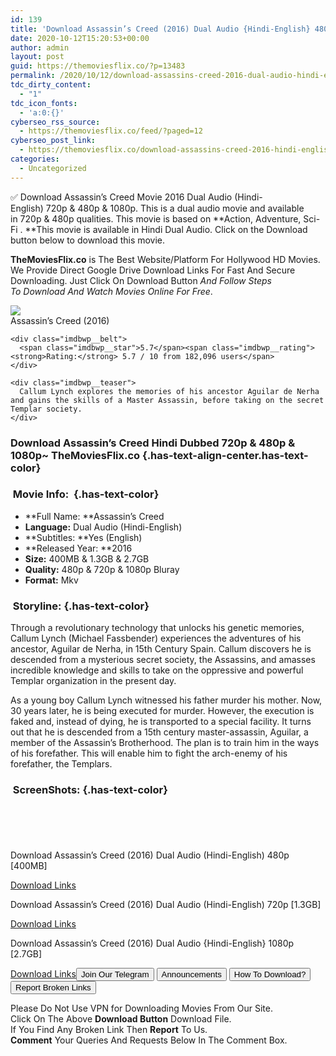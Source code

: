 ```yaml
---
id: 139
title: 'Download Assassin’s Creed (2016) Dual Audio {Hindi-English} 480p [400MB] || 720p [1.3GB] || 1080p [2.7GB]'
date: 2020-10-12T15:20:53+00:00
author: admin
layout: post
guid: https://themoviesflix.co/?p=13483
permalink: /2020/10/12/download-assassins-creed-2016-dual-audio-hindi-english-480p-400mb-720p-1-3gb-1080p-2-7gb/
tdc_dirty_content:
  - "1"
tdc_icon_fonts:
  - 'a:0:{}'
cyberseo_rss_source:
  - https://themoviesflix.co/feed/?paged=12
cyberseo_post_link:
  - https://themoviesflix.co/download-assassins-creed-2016-hindi-english-480p-720p-1080p/
categories:
  - Uncategorized
---
```

✅ Download Assassin’s Creed&nbsp;Movie&nbsp;2016 Dual Audio (Hindi-English)&nbsp;720p&nbsp;&&nbsp;480p&nbsp;& 1080p. This is&nbsp;a&nbsp;dual audio&nbsp;movie and available in&nbsp;720p&nbsp;&&nbsp;480p&nbsp;qualities. This movie is based on&nbsp;**Action, Adventure, Sci-Fi .&nbsp;**This movie is available in Hindi Dual Audio. Click on the Download button below to download this movie.

**TheMoviesFlix.co**&nbsp;is The Best Website/Platform For Hollywood HD Movies. We Provide Direct Google Drive Download Links For Fast And Secure Downloading. Just Click On Download Button&nbsp;_And Follow Steps To&nbsp;Download And Watch Movies Online For Free_.

<div class="imdbwp imdbwp--movie dark">
  <div class="imdbwp__thumb">
    <a class="imdbwp__link" target="_blank" title="Assassin's Creed" href="https://www.imdb.com/title/tt2094766/" rel="nofollow noopener noreferrer"><img class="imdbwp__img" src="https://m.media-amazon.com/images/M/MV5BNzE1OTczNTc1OF5BMl5BanBnXkFtZTgwMzgyMDI3MDI@._V1_SX300.jpg" /></a>
  </div>
  
  <div class="imdbwp__content">
    <div class="imdbwp__header">
      <span class="imdbwp__title">Assassin&#8217;s Creed</span> (2016)
    </div>
    
    <div class="imdbwp__belt">
      <span class="imdbwp__star">5.7</span><span class="imdbwp__rating"><strong>Rating:</strong> 5.7 / 10 from 182,096 users</span>
    </div>
    
    <div class="imdbwp__teaser">
      Callum Lynch explores the memories of his ancestor Aguilar de Nerha and gains the skills of a Master Assassin, before taking on the secret Templar society.
    </div>
  </div>
</div>

### Download Assassin’s Creed Hindi&nbsp;Dubbed 720p & 480p & 1080p~ TheMoviesFlix.co {.has-text-align-center.has-text-color}

### &nbsp;Movie Info:&nbsp; {.has-text-color}

  * **Full Name:&nbsp;**Assassin’s Creed
  * **Language:**&nbsp;Dual Audio (Hindi-English)
  * **Subtitles:&nbsp;**Yes (English)
  * **Released Year:&nbsp;**2016
  * **Size:**&nbsp;400MB & 1.3GB & 2.7GB
  * **Quality:**&nbsp;480p & 720p & 1080p Bluray
  * **Format:**&nbsp;Mkv

### &nbsp;Storyline: {.has-text-color}

Through a revolutionary technology that unlocks his genetic memories, Callum Lynch (Michael Fassbender) experiences the adventures of his ancestor, Aguilar de Nerha, in 15th Century Spain. Callum discovers he is descended from a mysterious secret society, the Assassins, and amasses incredible knowledge and skills to take on the oppressive and powerful Templar organization in the present day.

As a young boy Callum Lynch witnessed his father murder his mother. Now, 30 years later, he is being executed for murder. However, the execution is faked and, instead of dying, he is transported to a special facility. It turns out that he is descended from a 15th century master-assassin, Aguilar, a member of the Assassin’s Brotherhood. The plan is to train him in the ways of his forefather. This will enable him to fight the arch-enemy of his forefather, the Templars.

### &nbsp;ScreenShots: {.has-text-color}

<div class="wp-block-image">
  <figure class="aligncenter"><img src="https://i.imgur.com/hEBQZb2.png" alt /></figure>
</div>

<div class="wp-block-image">
  <figure class="aligncenter"><img src="https://i.imgur.com/8vkU0s7.png" alt /></figure>
</div>

<div class="wp-block-image">
  <figure class="aligncenter"><img src="https://i.imgur.com/SmMUxde.png" alt /></figure>
</div>

<div class="wp-block-image">
  <figure class="aligncenter"><img src="https://i.imgur.com/h8jb8Ly.png" alt /></figure>
</div>

<div class="wp-block-image">
  <figure class="aligncenter"><img src="https://i.imgur.com/hNMRTJd.png" alt /></figure>
</div>

<p class="has-text-align-center has-text-color has-medium-font-size">
  Download Assassin’s Creed (2016) Dual Audio (Hindi-English) 480p [400MB]
</p>

<span class="mb-center maxbutton-3-center"><span class="maxbutton-3-container mb-container"><a class="maxbutton-3 maxbutton maxbutton-post-button" target="_blank" rel="nofollow noopener noreferrer" href="https://coinquint.com/a13350/"><span class="mb-text">Download Links</span></a></span></span>

<p class="has-text-align-center has-text-color has-medium-font-size">
  Download Assassin’s Creed (2016) Dual Audio (Hindi-English) 720p [1.3GB]
</p>

<span class="mb-center maxbutton-3-center"><span class="maxbutton-3-container mb-container"><a class="maxbutton-3 maxbutton maxbutton-post-button" target="_blank" rel="nofollow noopener noreferrer" href="https://coinquint.com/a13352/"><span class="mb-text">Download Links</span></a></span></span>

<p class="has-text-align-center has-text-color has-medium-font-size">
  Download Assassin’s Creed (2016) Dual Audio {Hindi-English} 1080p [2.7GB]
</p>

<span class="mb-center maxbutton-3-center"><span class="maxbutton-3-container mb-container"><a class="maxbutton-3 maxbutton maxbutton-post-button" target="_blank" rel="nofollow noopener noreferrer" href="https://coinquint.com/a13355/"><span class="mb-text">Download Links</span></a></span></span><a href="https://t.me/themoviesflixcom" target="_blank" data-wpel-link="external" rel="nofollow external noopener noreferrer"><button class="button button5">Join Our Telegram</button></a> <a href="https://themoviesflix.co/download-assassins-creed-2016-hindi-english-480p-720p-1080p/#" target="_blank" data-wpel-link="external" rel="nofollow external noopener noreferrer"><button class="button button5">Announcements</button></a> <a href="https://themoviesflix.com/how-to-download/" target="_blank" data-wpel-link="external" rel="nofollow external noopener noreferrer"><button class="button button5">How To Download?</button></a> <a href="https://themoviesflix.co/download-assassins-creed-2016-hindi-english-480p-720p-1080p/#" target="_blank" data-wpel-link="external" rel="nofollow external noopener noreferrer"><button class="button button5">Report Broken Links</button></a> 

<div class="alert alert-danger">
  Please Do Not Use VPN for Downloading Movies From Our Site.
</div>

<div class="alert alert-success">
  Click On The Above <strong>Download Button</strong> Download File.
</div>

<div class="alert alert-warning">
  If You Find Any Broken Link Then <strong>Report</strong> To Us.
</div>

<div class="alert alert-info">
  <strong>Comment</strong> Your Queries And Requests Below In The Comment Box.
</div>